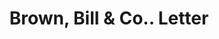 ---
doi: 10.7916/D84T7WFS
date_other: '1874'
date_other_textual: '1874'
form: correspondence
genre:
- Letters (correspondence)
name:
- Brown, Bill & Co.
object_in_context_url: https://biggert.cul.columbia.edu/items/view/ave_biggert_01176
subject_hierarchical_geographic:
- Ogdensburg, New York, United States
subject_name:
- Brown, Bill & Co.
title: Brown, Bill & Co.. Letter
sort_title: Brown, Bill & Co.. Letter
call_number: ave_biggert_01176
coordinates:
- 44.7,-75.48333333333333
pid: ave_biggert_01176
identifiers: ave_biggert_01176
thumbnail: https://derivativo-1.library.columbia.edu/iiif/2/ldpd:343361/full/!256,256/0/native.jpg
permalink: "/items/ave_biggert_01176/"
layout: iiif-image-page
---